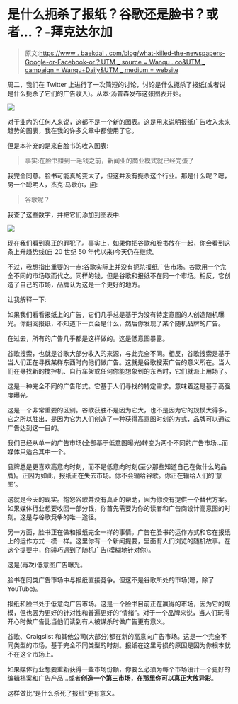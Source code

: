 # 是什么扼杀了报纸？谷歌还是脸书？或者...？-拜克达尔加

> 原文:[https://www . baekdal . com/blog/what-killed-the-newspapers-Google-or-Facebook-or？UTM _ source = Wanqu . co&UTM _ campaign = Wanqu+Daily&UTM _ medium = website](https://www.baekdal.com/blog/what-killed-the-newspapers-google-or-facebook-or?utm_source=wanqu.co&utm_campaign=Wanqu+Daily&utm_medium=website)

周二，我们在 Twitter 上进行了一次简短的讨论，讨论是什么扼杀了报纸(或者说是什么扼杀了它们的广告收入)。从本·汤普森发布这张图表开始。

![](../Images/738b85a6edd7ba0293e6c865c6699bec.png)

对于业内的任何人来说，这都不是一个新的图表。这是用来说明报纸广告收入未来趋势的图表，我在我的许多文章中都使用了它。

但是本补充的是来自脸书的收入图表:

> 事实:在脸书赚到一毛钱之前，新闻业的商业模式就已经完蛋了

我完全同意。脸书可能真的变大了，但这并没有扼杀这个行业。那是什么呢？嗯，另一个聪明人，杰克·马歇尔，[问](https://twitter.com/JackMarshall/status/778263585470513152):

> 谷歌呢？

我查了这些数字，并把它们添加到图表中:

![](../Images/efb21403f574f4afaf9baf065f497450.png)

现在我们看到真正的罪犯了。事实上，如果你把谷歌和脸书放在一起，你会看到这条上升趋势线(自 20 世纪 50 年代以来)今天仍在继续。

不过，我想指出重要的一点:谷歌实际上并没有扼杀报纸广告市场。谷歌用一个完全不同的市场取而代之。同样的钱，但是谷歌和报纸不在同一个市场。相反，它创造了自己的市场，品牌认为这是一个更好的地方。

让我解释一下:

如果我们看看报纸上的广告，它们几乎总是基于为没有特定意图的人创造随机曝光。你翻阅报纸，不知道下一页会是什么，然后你发现了某个随机品牌的广告。

在过去，所有的广告几乎都是这样做的。这是低意图暴露。

谷歌搜索，也就是谷歌大部分收入的来源，与此完全不同。相反，谷歌搜索是基于当人们正在寻找某样东西时向他们做广告。这就是谷歌搜索广告的意义所在。当人们在寻找新的搅拌机、自行车架或任何你能想象到的东西时，它们就派上用场了。

这是一种完全不同的广告形式。它基于人们寻找的特定需求。意味着这是基于高强度曝光。

这是一个非常重要的区别。谷歌获胜不是因为它大，也不是因为它的规模大得多。它之所以胜出，是因为它为人们创造了一种获得高意图时刻的方式，品牌可以通过广告达到这一目的。

我们已经从单一的广告市场(全部基于低意图曝光)转变为两个不同的广告市场...而媒体只适合其中一个。

品牌总是更喜欢高意向时刻，而不是低意向时刻(至少那些知道自己在做什么的品牌)。正因为如此，报纸正在失去市场。你不会输给谷歌。你正在输给人们的‘意图’。

这就是今天的现实。抱怨谷歌并没有真正的帮助，因为你没有提供一个替代方案。如果媒体行业想要收回一部分钱，你首先需要为你的读者和广告商设计高意图的时刻。这是与谷歌竞争的唯一途径。

另一方面，脸书正在做和报纸完全一样的事情。广告在脸书的运作方式和它在报纸上的运作方式一模一样。这里你有一个新闻提要，里面有人们浏览的随机故事。在这个提要中，你碰巧遇到了随机广告(模糊地针对你)。

这是(再次)低意图广告曝光。

脸书在同类广告市场中与报纸直接竞争。但这不是谷歌所处的市场(嗯，除了 YouTube)。

报纸和脸书处于低意向广告市场。这是一个脸书目前正在赢得的市场，因为它的规模，但也因为更好的针对性和普遍更好的“情绪”。对于一个品牌来说，当人们玩得开心时做广告比当他们读到有人被谋杀时做广告更有意义。

谷歌、Craigslist 和其他公司(大部分)都在新的高意向广告市场。这是一个完全不同类型的市场，基于完全不同类型的时刻。报纸在这里亏损的原因是因为你根本就不在这个市场上。

如果媒体行业想要重新获得一些市场份额，你要么必须为每个市场设计一个更好的编辑档案和广告产品...或者**创造一个第三市场，在那里你可以真正大放异彩**。

这样做比“是什么杀死了报纸”更有意义。